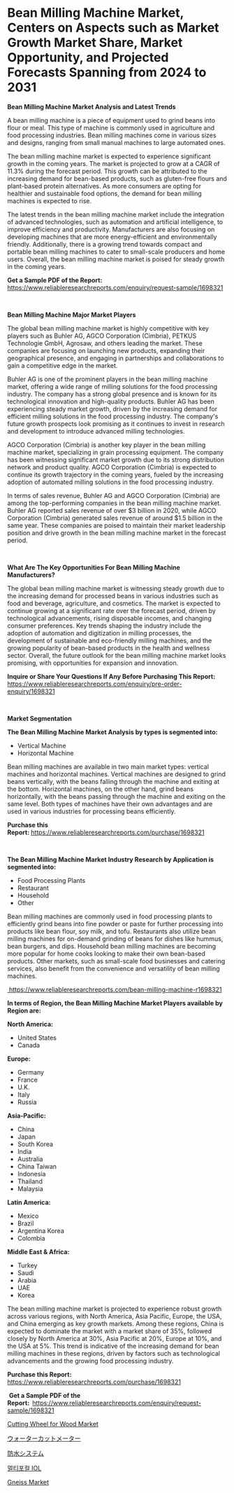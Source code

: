 <p><h1>Bean Milling Machine Market, Centers on Aspects such as Market Growth Market Share, Market Opportunity, and Projected Forecasts Spanning from 2024 to 2031</h1></p><p><strong>Bean Milling Machine Market Analysis and Latest Trends</strong></p>
<p><p>A bean milling machine is a piece of equipment used to grind beans into flour or meal. This type of machine is commonly used in agriculture and food processing industries. Bean milling machines come in various sizes and designs, ranging from small manual machines to large automated ones.</p><p>The bean milling machine market is expected to experience significant growth in the coming years. The market is projected to grow at a CAGR of 11.3% during the forecast period. This growth can be attributed to the increasing demand for bean-based products, such as gluten-free flours and plant-based protein alternatives. As more consumers are opting for healthier and sustainable food options, the demand for bean milling machines is expected to rise.</p><p>The latest trends in the bean milling machine market include the integration of advanced technologies, such as automation and artificial intelligence, to improve efficiency and productivity. Manufacturers are also focusing on developing machines that are more energy-efficient and environmentally friendly. Additionally, there is a growing trend towards compact and portable bean milling machines to cater to small-scale producers and home users. Overall, the bean milling machine market is poised for steady growth in the coming years.</p></p>
<p><strong>Get a Sample PDF of the Report:&nbsp;</strong> <a href="https://www.reliableresearchreports.com/enquiry/request-sample/1698321">https://www.reliableresearchreports.com/enquiry/request-sample/1698321</a></p>
<p>&nbsp;</p>
<p><strong>Bean Milling Machine Major Market Players</strong></p>
<p><p>The global bean milling machine market is highly competitive with key players such as Buhler AG, AGCO Corporation (Cimbria), PETKUS Technologie GmbH, Agrosaw, and others leading the market. These companies are focusing on launching new products, expanding their geographical presence, and engaging in partnerships and collaborations to gain a competitive edge in the market.</p><p>Buhler AG is one of the prominent players in the bean milling machine market, offering a wide range of milling solutions for the food processing industry. The company has a strong global presence and is known for its technological innovation and high-quality products. Buhler AG has been experiencing steady market growth, driven by the increasing demand for efficient milling solutions in the food processing industry. The company's future growth prospects look promising as it continues to invest in research and development to introduce advanced milling technologies.</p><p>AGCO Corporation (Cimbria) is another key player in the bean milling machine market, specializing in grain processing equipment. The company has been witnessing significant market growth due to its strong distribution network and product quality. AGCO Corporation (Cimbria) is expected to continue its growth trajectory in the coming years, fueled by the increasing adoption of automated milling solutions in the food processing industry.</p><p>In terms of sales revenue, Buhler AG and AGCO Corporation (Cimbria) are among the top-performing companies in the bean milling machine market. Buhler AG reported sales revenue of over $3 billion in 2020, while AGCO Corporation (Cimbria) generated sales revenue of around $1.5 billion in the same year. These companies are poised to maintain their market leadership position and drive growth in the bean milling machine market in the forecast period.</p></p>
<p>&nbsp;</p>
<p><strong>What Are The Key Opportunities For Bean Milling Machine Manufacturers?</strong></p>
<p><p>The global bean milling machine market is witnessing steady growth due to the increasing demand for processed beans in various industries such as food and beverage, agriculture, and cosmetics. The market is expected to continue growing at a significant rate over the forecast period, driven by technological advancements, rising disposable incomes, and changing consumer preferences. Key trends shaping the industry include the adoption of automation and digitization in milling processes, the development of sustainable and eco-friendly milling machines, and the growing popularity of bean-based products in the health and wellness sector. Overall, the future outlook for the bean milling machine market looks promising, with opportunities for expansion and innovation.</p></p>
<p><strong>Inquire or Share Your Questions If Any Before Purchasing This Report:</strong> <a href="https://www.reliableresearchreports.com/enquiry/pre-order-enquiry/1698321">https://www.reliableresearchreports.com/enquiry/pre-order-enquiry/1698321</a></p>
<p>&nbsp;</p>
<p><strong>Market Segmentation</strong></p>
<p><strong>The Bean Milling Machine Market Analysis by types is segmented into:</strong></p>
<p><ul><li>Vertical Machine</li><li>Horizontal Machine</li></ul></p>
<p><p>Bean milling machines are available in two main market types: vertical machines and horizontal machines. Vertical machines are designed to grind beans vertically, with the beans falling through the machine and exiting at the bottom. Horizontal machines, on the other hand, grind beans horizontally, with the beans passing through the machine and exiting on the same level. Both types of machines have their own advantages and are used in various industries for processing beans efficiently.</p></p>
<p><strong>Purchase this Report:&nbsp;</strong><a href="https://www.reliableresearchreports.com/purchase/1698321">https://www.reliableresearchreports.com/purchase/1698321</a></p>
<p>&nbsp;</p>
<p><strong>The Bean Milling Machine Market Industry Research by Application is segmented into:</strong></p>
<p><ul><li>Food Processing Plants</li><li>Restaurant</li><li>Household</li><li>Other</li></ul></p>
<p><p>Bean milling machines are commonly used in food processing plants to efficiently grind beans into fine powder or paste for further processing into products like bean flour, soy milk, and tofu. Restaurants also utilize bean milling machines for on-demand grinding of beans for dishes like hummus, bean burgers, and dips. Household bean milling machines are becoming more popular for home cooks looking to make their own bean-based products. Other markets, such as small-scale food businesses and catering services, also benefit from the convenience and versatility of bean milling machines.</p></p>
<p><a href="https://www.reliableresearchreports.com/bean-milling-machine-r1698321">&nbsp;https://www.reliableresearchreports.com/bean-milling-machine-r1698321</a></p>
<p><strong>In terms of Region, the Bean Milling Machine Market Players available by Region are:</strong></p>
<p>
    <p> <strong> North America: </strong>
        <ul>
            <li>United States</li>
            <li>Canada</li>
        </ul>
        </p> 
    <p> <strong> Europe: </strong>
        <ul>
            <li>Germany</li>
            <li>France</li>
            <li>U.K.</li>
            <li>Italy</li>
            <li>Russia</li>
        </ul>
        </p> 
    <p> <strong> Asia-Pacific: </strong>
        <ul>
            <li>China</li>
            <li>Japan</li>
            <li>South Korea</li>
            <li>India</li>
            <li>Australia</li>
            <li>China Taiwan</li>
            <li>Indonesia</li>
            <li>Thailand</li>
            <li>Malaysia</li>
        </ul>
        </p> 
    <p> <strong> Latin America: </strong>
        <ul>
            <li>Mexico</li>
            <li>Brazil</li>
            <li>Argentina Korea</li>
            <li>Colombia</li>
        </ul>
        </p> 
    <p> <strong> Middle East & Africa: </strong>
        <ul>
            <li>Turkey</li>
            <li>Saudi</li>
            <li>Arabia</li>
            <li>UAE</li>
            <li>Korea</li>
        </ul>
    </p>
    </p>
<p><p>The bean milling machine market is projected to experience robust growth across various regions, with North America, Asia Pacific, Europe, the USA, and China emerging as key growth markets. Among these regions, China is expected to dominate the market with a market share of 35%, followed closely by North America at 30%, Asia Pacific at 20%, Europe at 10%, and the USA at 5%. This trend is indicative of the increasing demand for bean milling machines in these regions, driven by factors such as technological advancements and the growing food processing industry.</p></p>
<p><strong>Purchase this Report: </strong><a href="https://www.reliableresearchreports.com/purchase/1698321">https://www.reliableresearchreports.com/purchase/1698321</a></p>
<p>&nbsp;<strong>Get a Sample PDF of the Report:&nbsp;&nbsp;</strong><a href="https://www.reliableresearchreports.com/enquiry/request-sample/1698321">https://www.reliableresearchreports.com/enquiry/request-sample/1698321</a></p>
<p><strong></strong></p>
<p><p><a href="https://github.com/zjyglelu/Market-Research-Report-List-2/blob/main/cutting-wheel-for-wood-market.md">Cutting Wheel for Wood Market</a></p><p><a href="https://github.com/avwofrml53535/Market-Research-Report-List-1/blob/main/551887527306.md">ウォーターカットメーター</a></p><p><a href="https://github.com/vtbvgl20191192/Market-Research-Report-List-1/blob/main/595080227308.md">防水システム</a></p><p><a href="https://github.com/TrevorKruvalis5678/Market-Research-Report-List-1/blob/main/905383225089.md">멀티포컬 IOL</a></p><p><a href="https://issuu.com/reportprime-2/docs/gneiss-market-size-2030.pptx">Gneiss Market</a></p></p>